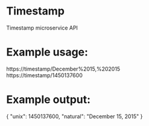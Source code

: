# Timestamp

Timestamp microservice API

# Example usage:
https://timestamp/December%2015,%202015
https://timestamp/1450137600

# Example output:
{ "unix": 1450137600, "natural": "December 15, 2015" } 
